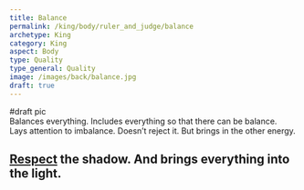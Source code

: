 ```yaml
---
title: Balance
permalink: /king/body/ruler_and_judge/balance
archetype: King
category: King
aspect: Body
type: Quality
type_general: Quality
image: /images/back/balance.jpg
draft: true
---
```

#draft pic  
Balances everything. Includes everything so that there can be balance.   
Lays attention to imbalance. Doesn’t reject it. But brings in the other energy.   
  
[Respect](/king/spirit/leader/respect) the shadow. And brings everything into the light. 
---
